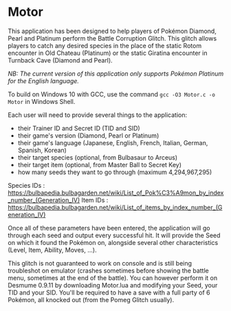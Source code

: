 # Motor
This application has been designed to help players of Pokémon Diamond, Pearl and Platinum perform the Battle Corruption Glitch.
This glitch allows players to catch any desired species in the place of the static Rotom encounter in Old Chateau (Platinum) or the static Giratina encounter in Turnback Cave (Diamond and Pearl).

*NB: The current version of this application only supports Pokémon Platinum for the English language.* 

To build on Windows 10 with GCC, use the command ``gcc -O3 Motor.c -o Motor`` in Windows Shell.

Each user will need to provide several things to the application:

- their Trainer ID and Secret ID (TID and SID)
- their game's version (Diamond, Pearl or Platinum)
- their game's language (Japanese, English, French, Italian, German, Spanish, Korean)
- their target species (optional, from Bulbasaur to Arceus)
- their target item (optional, from Master Ball to Secret Key)
- how many seeds they want to go through (maximum 4,294,967,295)

Species IDs : https://bulbapedia.bulbagarden.net/wiki/List_of_Pok%C3%A9mon_by_index_number_(Generation_IV)
Item IDs : https://bulbapedia.bulbagarden.net/wiki/List_of_items_by_index_number_(Generation_IV)

Once all of these parameters have been entered, the application will go through each seed and output every successful hit.
It will provide the Seed on which it found the Pokémon on, alongside several other characteristics (Level, Item, Ability, Moves, ...).

This glitch is not guaranteed to work on console and is still being troubleshot on emulator (crashes sometimes before showing the battle menu, sometimes at the end of the battle).
You can however perform it on Desmume 0.9.11 by downloading Motor.lua and modifying your Seed, your TID and your SID.
You'll be required to have a save with a full party of 6 Pokémon, all knocked out (from the Pomeg Glitch usually).

